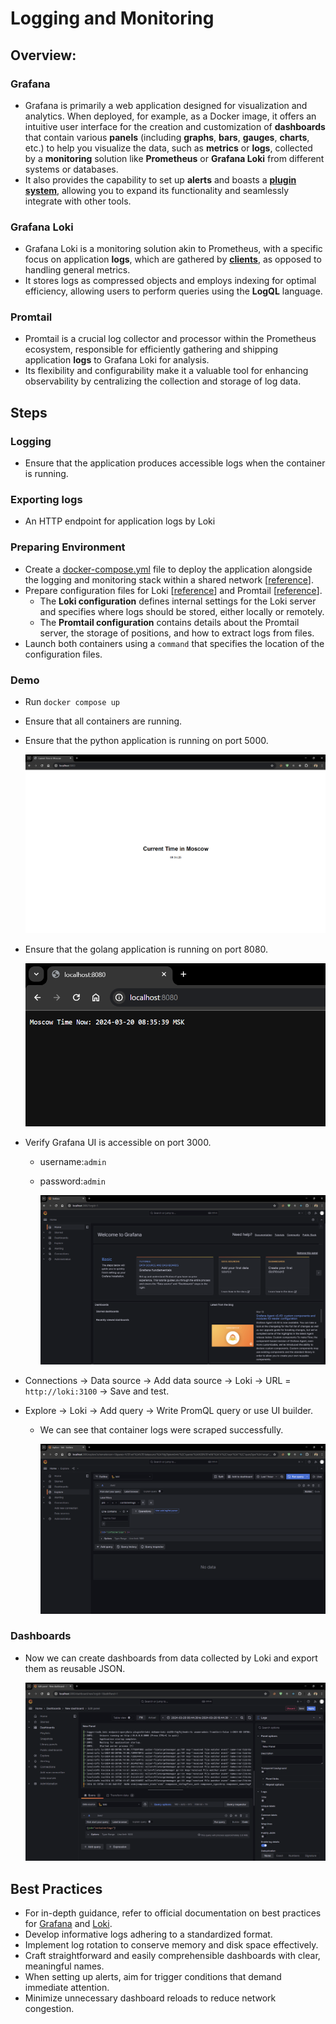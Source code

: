 # Logging and Monitoring

## Overview: 

### Grafana

- Grafana is primarily a web application designed for visualization and analytics. When deployed, for example, as a Docker image, it offers an intuitive user interface for the creation and customization of **dashboards** that contain various **panels** (including **graphs**, **bars**, **gauges**, **charts**, etc.) to help you visualize the data, such as **metrics** or **logs**, collected by a **monitoring** solution like **Prometheus** or **Grafana Loki** from different systems or databases.
- It also provides the capability to set up **alerts** and boasts a **[plugin system](https://grafana.com/grafana/plugins/)**, allowing you to expand its functionality and seamlessly integrate with other tools.


### Grafana Loki

- Grafana Loki is a monitoring solution akin to Prometheus, with a specific focus on application **logs**, which are gathered by **[clients](https://grafana.com/docs/loki/latest/clients/)**, as opposed to handling general metrics.
- It stores logs as compressed objects and employs indexing for optimal efficiency, allowing users to perform queries using the **LogQL** language.

### Promtail

- Promtail is a crucial log collector and processor within the Prometheus ecosystem, responsible for efficiently gathering and shipping application **logs** to Grafana Loki for analysis.
- Its flexibility and configurability make it a valuable tool for enhancing observability by centralizing the collection and storage of log data.

## Steps

### Logging

- Ensure that the application produces accessible logs when the container is running.

### Exporting logs

- An HTTP endpoint for application logs by Loki

### Preparing Environment
- Create a [docker-compose.yml](../monitoring/docker-compose.yaml) file to deploy the application alongside the logging and monitoring stack within a shared network [[reference](https://github.com/grafana/loki/blob/main/production/docker-compose.yaml)].
- Prepare configuration files for Loki [[reference](https://grafana.com/docs/loki/latest/configuration/examples/)] and Promtail [[reference](https://grafana.com/docs/loki/latest/clients/promtail/configuration/)].
  - The **Loki configuration** defines internal settings for the Loki server and specifies where logs should be stored, either locally or remotely.
  - The **Promtail configuration** contains details about the Promtail server, the storage of positions, and how to extract logs from files.
- Launch both containers using a `command` that specifies the location of the configuration files.



### Demo
- Run `docker compose up` 
- Ensure that all containers are running.

- Ensure that the python application is running on port 5000. 

  ![app_python](./images/app_python.png)

- Ensure that the golang application is running on port 8080. 

  ![app_go](./images/app_go.png)

- Verify Grafana UI is accessible on port 3000.

  - username:`admin`
  - password:`admin`

    ![grafana](./images/grafana.png)

- Connections -> Data source -> Add data source -> Loki -> URL = `http://loki:3100` -> Save and test.

- Explore -> Loki -> Add query -> Write PromQL query or use UI builder. 
  - We can see that container logs were scraped successfully.

    ![containerlogs](./images/containerlogs.png)

    


### Dashboards

- Now we can create dashboards from data collected by Loki and export them as reusable JSON.

  ![monitoring-4](./images/monitoring.png)

  
## Best Practices

- For in-depth guidance, refer to official documentation on best practices for [Grafana](https://grafana.com/docs/grafana/latest/best-practices/) and [Loki](https://grafana.com/docs/loki/latest/best-practices/).
- Develop informative logs adhering to a standardized format.
- Implement log rotation to conserve memory and disk space effectively.
- Craft straightforward and easily comprehensible dashboards with clear, meaningful names.
- When setting up alerts, aim for trigger conditions that demand immediate attention.
- Minimize unnecessary dashboard reloads to reduce network congestion.
